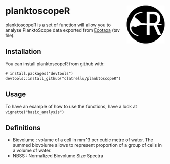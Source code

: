 
<!-- README.md is generated from README.Rmd. Please edit that file -->

# planktoscopeR <img src="man/figures/logo.png" align="right" alt="" width="120" />

planktoscopeR is a set of function will allow you to analyse
PlanktoScope data exported from [Ecotaxa](https://ecotaxa.obs-vlfr.fr/)
(tsv file).

## Installation

You can install planktoscopeR from github with:

    # install.packages("devtools")
    devtools::install_github("clatrellu/planktoscopeR")

## Usage

To have an example of how to use the functions, have a look at
`vignette("basic_analysis")`

## Definitions

-   Biovolume : volume of a cell in mm^3 per cubic metre of water. The
    summed biovolume allows to represent proportion of a group of cells
    in a volume of water.
-   NBSS : Normalized Biovolume Size Spectra
